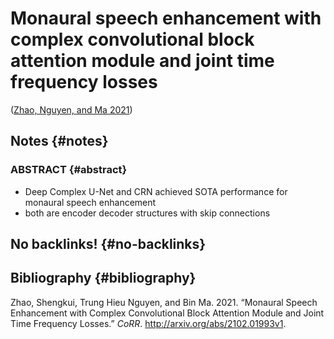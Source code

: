 # Monaural speech enhancement with complex convolutional block attention module and joint time frequency losses


([Zhao, Nguyen, and Ma 2021](#orgd19c4eb))


## Notes {#notes}


### ABSTRACT {#abstract}

-   Deep Complex U-Net and CRN achieved SOTA performance for monaural
    speech enhancement
-   both are encoder decoder structures with skip connections


## No backlinks! {#no-backlinks}


## Bibliography {#bibliography}

<a id="orgd19c4eb"></a>Zhao, Shengkui, Trung Hieu Nguyen, and Bin Ma. 2021. “Monaural Speech Enhancement with Complex Convolutional Block Attention Module and Joint Time Frequency Losses.” _CoRR_. <http://arxiv.org/abs/2102.01993v1>.
